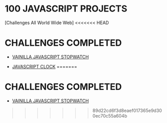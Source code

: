# 100 JAVASCRIPT PROJECTS

[Challenges All World Wide Web]
<<<<<<< HEAD

# CHALLENGES COMPLETED

- [VAINILLA JAVASCRIPT STOPWATCH](https://jonathanmanzanodiaz.github.io/100JSProjects/ALL-PROJECTS/001-StopWatch/)

- [JAVASCRIPT CLOCK](https://jonathanmanzanodiaz.github.io/100JSProjects/ALL-PROJECTS/002-Clock/)
=======
# CHALLENGES COMPLETED

- [VAINILLA JAVASCRIPT STOPWATCH](https://jonathanmanzanodiaz.github.io/100WebProjects/ALL-PROJECTS/001-StopWatch/)
>>>>>>> 89d22cd6f3d8eaef017365e9d300ec70c55a604b
